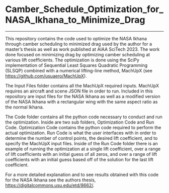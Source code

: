 # Camber_Schedule_Optimization_for_NASA_Ikhana_to_Minimize_Drag
---
This repository contains the code used to optimize the NASA Ikhana through camber scheduling to minimized drag used by the author for a master’s thesis as well as work published at AIAA SciTech 2023. The work done focused on minimizing drag by optimizing camber scheduling at various lift coefficients. The optimization is done using the SciPy implementation of Sequential Least Squares Quadratic Programming (SLSQP) combined with a numerical lifting-line method, MachUpX (see https://github.com/usuaero/MachUpX).

The Input Files folder contains all the MachUpX required inputs. MachUpX requires an aircraft and scene JSON file in order to run. Included in this repository are input files for the NASA Ikhana as well as a modified version of the NASA Ikhana with a rectangular wing with the same aspect ratio as the normal Ikhana.

The Code folder contains all the python code necessary to conduct and run the optimization. Inside are two sub folders, Optimization Code and Run Code. Optimization Code contains the python code required to perform the actual optimization. Run Code is what the user interfaces with in order to determine the number of control points, the desired lift coefficient, and to specify the MachUpX input files. Inside of the Run Code folder there is an example of running the optimization at a single lift coefficient, over a range of lift coefficients with an initial guess of all zeros, and over a range of lift coefficients with an initial guess based off of the solution for the last lift coefficient.

For a more detailed explanation and to see results obtained with this code for the NASA Ikhana see the authors thesis, https://digitalcommons.usu.edu/etd/8662/.
